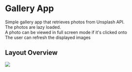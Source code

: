 # Gallery App

Simple gallery app that retrieves photos from Unsplash API. \
The photos are lazy loaded. \
A photo can be viewed in full screen mode if it's clicked onto \
The user can refresh the displayed images

## Layout Overview 

![](GalleryAppDetailPage.gif)

